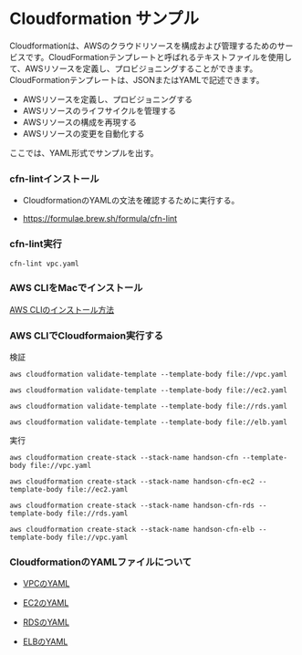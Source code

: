 # Cloudformation サンプル

Cloudformationは、AWSのクラウドリソースを構成および管理するためのサービスです。CloudFormationテンプレートと呼ばれるテキストファイルを使用して、AWSリソースを定義し、プロビジョニングすることができます。CloudFormationテンプレートは、JSONまたはYAMLで記述できます。

- AWSリソースを定義し、プロビジョニングする
- AWSリソースのライフサイクルを管理する
- AWSリソースの構成を再現する
- AWSリソースの変更を自動化する

ここでは、YAML形式でサンプルを出す。

### cfn-lintインストール

- CloudformationのYAMLの文法を確認するために実行する。

- https://formulae.brew.sh/formula/cfn-lint

### cfn-lint実行

```
cfn-lint vpc.yaml
```

### AWS CLIをMacでインストール

[AWS CLIのインストール方法](https://zenn.dev/akakuro/articles/30f570b8863bef)

### AWS CLIでCloudformaion実行する

検証

```
aws cloudformation validate-template --template-body file://vpc.yaml
```

```
aws cloudformation validate-template --template-body file://ec2.yaml
```

```
aws cloudformation validate-template --template-body file://rds.yaml
```

```
aws cloudformation validate-template --template-body file://elb.yaml
```

実行

```
aws cloudformation create-stack --stack-name handson-cfn --template-body file://vpc.yaml
```

```
aws cloudformation create-stack --stack-name handson-cfn-ec2 --template-body file://ec2.yaml
```

```
aws cloudformation create-stack --stack-name handson-cfn-rds --template-body file://rds.yaml
```

```
aws cloudformation create-stack --stack-name handson-cfn-elb --template-body file://vpc.yaml
```

### CloudformationのYAMLファイルについて

- [VPCのYAML](./cloudformation/vpc.yaml) 

- [EC2のYAML](./cloudformation/ec2.yaml)

- [RDSのYAML](./cloudformation/rds.yaml)

- [ELBのYAML](./cloudformation/elb.yaml)